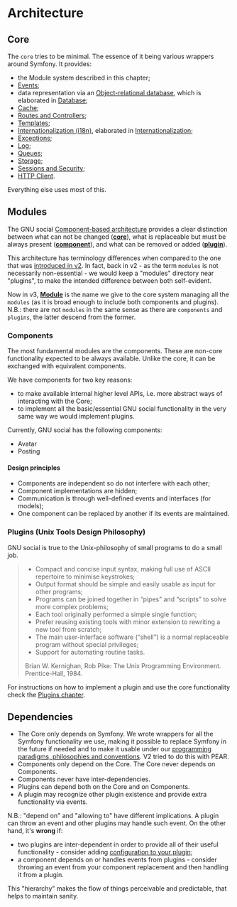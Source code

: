 # Architecture

## Core

The `core` tries to be minimal. The essence of it being various wrappers around Symfony. It provides:

- the Module system described in this chapter;
- [Events](./events.md);
- data representation via an [Object-relational database](https://en.wikipedia.org/wiki/Object%E2%80%93relational_database),
which is elaborated in [Database](./database.md);
- [Cache](./cache.md);
- [Routes and Controllers](./routes_and_controllers.md);
- [Templates](./templates.md);
- [Internationalization (i18n)](https://en.wikipedia.org/wiki/Internationalization_and_localization), elaborated in [Internationalization](internationalization.md);
- [Exceptions](./exceptions.md);
- [Log](./log.md);
- [Queues](./queue.md);
- [Storage](./storage.md);
- [Sessions and Security](./security.md);
- [HTTP Client](./httpclient.md).

Everything else uses most of this.

## Modules
The GNU social [Component-based architecture](https://en.wikipedia.org/wiki/Component-based_software_engineering)
provides a clear distinction between what can not be changed (**[core](http://foldoc.org/core)**), what is replaceable
but must be always present (**[component](http://foldoc.org/component)**), and what can be removed or
added (**[plugin](http://foldoc.org/plugin)**).

This architecture has terminology differences when compared to the one that was [introduced in v2](https://agile.gnusocial.rocks/doku.php?id=v2modules).
In fact, back in v2 - as the term `modules` is not necessarily non-essential - we would keep a "modules" directory near
"plugins", to make the intended difference between both self-evident.

Now in v3, **[Module](http://foldoc.org/module)** is the name we give to the core system managing all the `modules` (as
it is broad enough to include both components and plugins). N.B.: there are not `modules` in the same sense as
there are `components` and `plugins`, the latter descend from the former.

### Components

The most fundamental modules are the components. These are non-core functionality expected to be always available.
Unlike the core, it can be exchanged with equivalent components.

We have components for two key reasons:
- to make available internal higher level APIs, i.e. more abstract ways of interacting with the Core;
- to implement all the basic/essential GNU social functionality in the very same way we would implement plugins. 

Currently, GNU social has the following components:

- Avatar
- Posting

#### Design principles

- Components are independent so do not interfere with each other;
- Component implementations are hidden;
- Communication is through well-defined events and interfaces (for models);
- One component can be replaced by another if its events are maintained.

### Plugins (Unix Tools Design Philosophy)

GNU social is true to the Unix-philosophy of small programs to do a small job.

> * Compact and concise input syntax, making full use of ASCII repertoire to minimise keystrokes;
> * Output format should be simple and easily usable as input for other programs;
> * Programs can be joined together in “pipes” and “scripts” to solve more complex problems;
> * Each tool originally performed a simple single function;
> * Prefer reusing existing tools with minor extension to rewriting a new tool from scratch;
> * The main user-interface software (“shell”) is a normal replaceable program without special privileges;
> * Support for automating routine tasks.
>
> Brian W. Kernighan, Rob Pike: The Unix Programming Environment. Prentice-Hall, 1984.

For instructions on how to implement a plugin and use the core functionality check the [Plugins chapter](./modules.md).

## Dependencies

* The Core only depends on Symfony. We wrote wrappers for all the Symfony functionality we use, making it possible to
  replace Symfony in the future if needed and to make it usable under our
  [programming paradigms, philosophies and conventions](./paradigms.md). V2 tried to do this with PEAR.
* Components only depend on the Core. The Core never depends on Components.
* Components never have inter-dependencies.
* Plugins can depend both on the Core and on Components.
* A plugin may recognize other plugin existence and provide extra functionality via events.

N.B.: "depend on" and "allowing to" have different implications. A plugin can throw an event and other plugins may
handle such event. On the other hand, it's **wrong** if:
* two plugins are inter-dependent in order to provide all of their useful functionality - consider adding [configuration to your plugin](./plugins/configuration.md);
* a component depends on or handles events from plugins - consider throwing an event from your component replacement and
  then handling it from a plugin.

This "hierarchy" makes the flow of things perceivable and predictable, that helps to maintain sanity.
